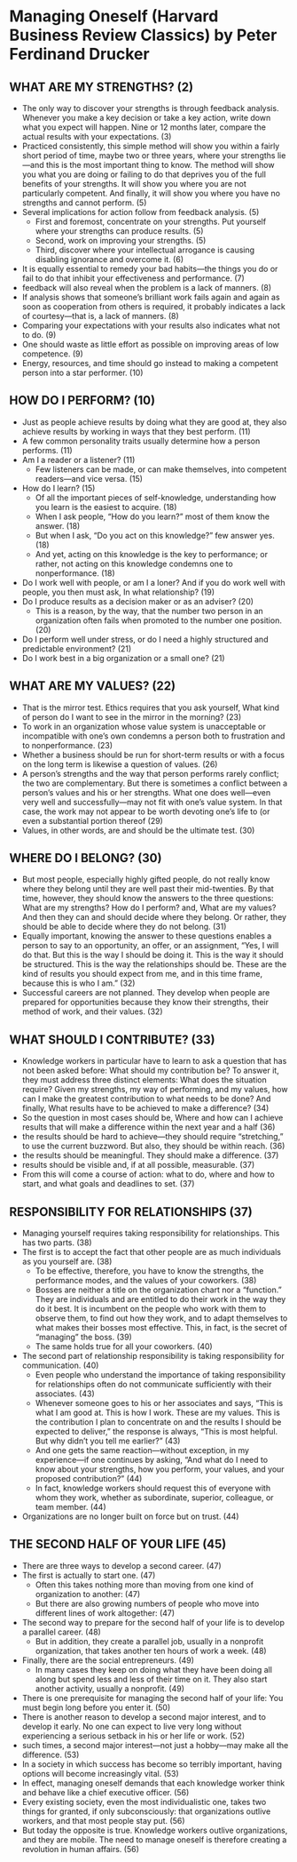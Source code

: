 # Managing Oneself (Harvard Business Review Classics) by Peter Ferdinand Drucker

## WHAT ARE MY STRENGTHS? (2)

- The only way to discover your strengths is through feedback analysis. Whenever you make a key decision or take a key action, write down what you expect will happen. Nine or 12 months later, compare the actual results with your expectations. (3)
- Practiced consistently, this simple method will show you within a fairly short period of time, maybe two or three years, where your strengths lie—and this is the most important thing to know. The method will show you what you are doing or failing to do that deprives you of the full benefits of your strengths. It will show you where you are not particularly competent. And finally, it will show you where you have no strengths and cannot perform. (5)
- Several implications for action follow from feedback analysis. (5)
  - First and foremost, concentrate on your strengths. Put yourself where your strengths can produce results. (5)
  - Second, work on improving your strengths. (5)
  - Third, discover where your intellectual arrogance is causing disabling ignorance and overcome it. (6)
- It is equally essential to remedy your bad habits—the things you do or fail to do that inhibit your effectiveness and performance. (7)
- feedback will also reveal when the problem is a lack of manners. (8)
- If analysis shows that someone’s brilliant work fails again and again as soon as cooperation from others is required, it probably indicates a lack of courtesy—that is, a lack of manners. (8)
- Comparing your expectations with your results also indicates what not to do. (9)
- One should waste as little effort as possible on improving areas of low competence. (9)
- Energy, resources, and time should go instead to making a competent person into a star performer. (10)

## HOW DO I PERFORM? (10)

- Just as people achieve results by doing what they are good at, they also achieve results by working in ways that they best perform. (11)
- A few common personality traits usually determine how a person performs. (11)
- Am I a reader or a listener? (11)
  - Few listeners can be made, or can make themselves, into competent readers—and vice versa. (15)
- How do I learn? (15)
  - Of all the important pieces of self-knowledge, understanding how you learn is the easiest to acquire. (18)
  - When I ask people, “How do you learn?” most of them know the answer. (18)
  - But when I ask, “Do you act on this knowledge?” few answer yes. (18)
  - And yet, acting on this knowledge is the key to performance; or rather, not acting on this knowledge condemns one to nonperformance. (18)
- Do I work well with people, or am I a loner? And if you do work well with people, you then must ask, In what relationship? (19)
- Do I produce results as a decision maker or as an adviser? (20)
  - This is a reason, by the way, that the number two person in an organization often fails when promoted to the number one position. (20)
- Do I perform well under stress, or do I need a highly structured and predictable environment? (21)
- Do I work best in a big organization or a small one? (21)

## WHAT ARE MY VALUES? (22)

- That is the mirror test. Ethics requires that you ask yourself, What kind of person do I want to see in the mirror in the morning? (23)
- To work in an organization whose value system is unacceptable or incompatible with one’s own condemns a person both to frustration and to nonperformance. (23)
- Whether a business should be run for short-term results or with a focus on the long term is likewise a question of values. (26)
- A person’s strengths and the way that person performs rarely conflict; the two are complementary. But there is sometimes a conflict between a person’s values and his or her strengths. What one does well—even very well and successfully—may not fit with one’s value system. In that case, the work may not appear to be worth devoting one’s life to (or even a substantial portion thereof (29)
- Values, in other words, are and should be the ultimate test. (30)

## WHERE DO I BELONG? (30)

- But most people, especially highly gifted people, do not really know where they belong until they are well past their mid-twenties. By that time, however, they should know the answers to the three questions: What are my strengths? How do I perform? and, What are my values? And then they can and should decide where they belong. Or rather, they should be able to decide where they do not belong. (31)
- Equally important, knowing the answer to these questions enables a person to say to an opportunity, an offer, or an assignment, “Yes, I will do that. But this is the way I should be doing it. This is the way it should be structured. This is the way the relationships should be. These are the kind of results you should expect from me, and in this time frame, because this is who I am.” (32)
- Successful careers are not planned. They develop when people are prepared for opportunities because they know their strengths, their method of work, and their values. (32)

## WHAT SHOULD I CONTRIBUTE? (33)

- Knowledge workers in particular have to learn to ask a question that has not been asked before: What should my contribution be? To answer it, they must address three distinct elements: What does the situation require? Given my strengths, my way of performing, and my values, how can I make the greatest contribution to what needs to be done? And finally, What results have to be achieved to make a difference? (34)
- So the question in most cases should be, Where and how can I achieve results that will make a difference within the next year and a half (36)
- the results should be hard to achieve—they should require “stretching,” to use the current buzzword. But also, they should be within reach. (36)
- the results should be meaningful. They should make a difference. (37)
- results should be visible and, if at all possible, measurable. (37)
- From this will come a course of action: what to do, where and how to start, and what goals and deadlines to set. (37)

## RESPONSIBILITY FOR RELATIONSHIPS (37)

- Managing yourself requires taking responsibility for relationships. This has two parts. (38)
- The first is to accept the fact that other people are as much individuals as you yourself are. (38)
  - To be effective, therefore, you have to know the strengths, the performance modes, and the values of your coworkers. (38)
  - Bosses are neither a title on the organization chart nor a “function.” They are individuals and are entitled to do their work in the way they do it best. It is incumbent on the people who work with them to observe them, to find out how they work, and to adapt themselves to what makes their bosses most effective. This, in fact, is the secret of “managing” the boss. (39)
  - The same holds true for all your coworkers. (40)
- The second part of relationship responsibility is taking responsibility for communication. (40)
  - Even people who understand the importance of taking responsibility for relationships often do not communicate sufficiently with their associates. (43)
  - Whenever someone goes to his or her associates and says, “This is what I am good at. This is how I work. These are my values. This is the contribution I plan to concentrate on and the results I should be expected to deliver,” the response is always, “This is most helpful. But why didn’t you tell me earlier?” (43)
  - And one gets the same reaction—without exception, in my experience—if one continues by asking, “And what do I need to know about your strengths, how you perform, your values, and your proposed contribution?” (44)
  - In fact, knowledge workers should request this of everyone with whom they work, whether as subordinate, superior, colleague, or team member. (44)
- Organizations are no longer built on force but on trust. (44)

## THE SECOND HALF OF YOUR LIFE (45)

- There are three ways to develop a second career. (47)
- The first is actually to start one. (47)
  - Often this takes nothing more than moving from one kind of organization to another: (47)
  - But there are also growing numbers of people who move into different lines of work altogether: (47)
- The second way to prepare for the second half of your life is to develop a parallel career. (48)
  - But in addition, they create a parallel job, usually in a nonprofit organization, that takes another ten hours of work a week. (48)
- Finally, there are the social entrepreneurs. (49)
  - In many cases they keep on doing what they have been doing all along but spend less and less of their time on it. They also start another activity, usually a nonprofit. (49)
- There is one prerequisite for managing the second half of your life: You must begin long before you enter it. (50)
- There is another reason to develop a second major interest, and to develop it early. No one can expect to live very long without experiencing a serious setback in his or her life or work. (52)
- such times, a second major interest—not just a hobby—may make all the difference. (53)
- In a society in which success has become so terribly important, having options will become increasingly vital. (53)
- In effect, managing oneself demands that each knowledge worker think and behave like a chief executive officer. (56)
- Every existing society, even the most individualistic one, takes two things for granted, if only subconsciously: that organizations outlive workers, and that most people stay put. (56)
- But today the opposite is true. Knowledge workers outlive organizations, and they are mobile. The need to manage oneself is therefore creating a revolution in human affairs. (56)

